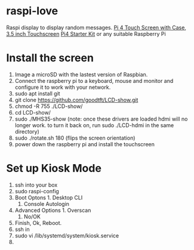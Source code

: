 # raspi-love
Raspi display to display random messages. 
[Pi 4 Touch Screen with Case, 3.5 inch Touchscreen]( https://www.amazon.com/gp/product/B07WQW6H9S/ref=ppx_yo_dt_b_search_asin_title?ie=UTF8&psc=1 )
[Pi4 Starter Kit](https://www.amazon.com/gp/product/B07VXBMWQK/ref=ppx_yo_dt_b_search_asin_title?ie=UTF8&psc=1) or any suitable Raspberry Pi

# Install the screen
1. Image a microSD with the lastest version of Raspbian. 
1. Connect the raspberry pi to a keyboard, mouse and monitor and configure it to work with your network. 
1. sudo apt install git
1. git clone https://github.com/goodtft/LCD-show.git 
1. chmod -R 755 ./LCD-show/
1. cd LCD-show/
1. sudo ./MHS35-show  (note: once these drivers are loaded hdmi will no longer work. to turn it back on, run sudo ./LCD-hdmi in the same directory)
1. sudo ./rotate.sh 180 (flips the screen orientation)
1. power down the raspberry pi and install the touchscreen  

# Set up Kiosk Mode
1. ssh into your box
1. sudo raspi-config 
  1. Boot Optons
    1. Desktop CLI
      1. Console Autologin
  1. Advanced Options
    1. Overscan
      1. No/OK
  1. Finish, Ok, Reboot.
1. ssh in
1. sudo vi /lib/systemd/system/kiosk.service
1. 
